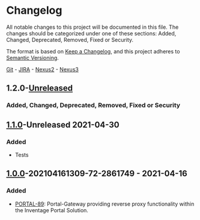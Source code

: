 Changelog
=========

All notable changes to this project will be documented in this file. The changes should be categorized under one of these sections: Added, Changed, Deprecated, Removed, Fixed or Security.

The format is based on [Keep a Changelog](https://keepachangelog.com/en/1.0.0/),
and this project adheres to [Semantic Versioning](https://semver.org/spec/v2.0.0.html).

[Git]() - [JIRA]() - [Nexus2]() - [Nexus3]()

1.2.0-[Unreleased]
------------

### Added, Changed, Deprecated, Removed, Fixed or Security

[1.1.0]-Unreleased 2021-04-30
------------

### Added

- Tests

[1.0.0]-202104161309-72-2861749 - 2021-04-16
------------

### Added

- [PORTAL-89](https://issue.inventage.com/browse/PORTAL-89): Portal-Gateway providing reverse proxy functionality within the Inventage Portal Solution.

[Unreleased]: https://git.inventage.com/projects/PORTAL/repos/portal-gateway/compare/commits?sourceBranch=refs%2Fheads%2Fmaster&targetBranch=refs%2Ftags%2F1.0.0
[1.1.0]: https://git.inventage.com/projects/PORTAL/repos/portal-gateway/commits?until=1.1.0
[1.0.0]: https://git.inventage.com/projects/PORTAL/repos/portal-gateway/commits?until=1.0.0

